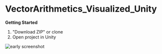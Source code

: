 # VectorArithmetics_Visualized_Unity

**Getting Started**

1. "Download ZIP" or clone
2. Open project in Unity

![early screenshot](https://i.imgur.com/yGDEbke.jpg)

